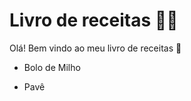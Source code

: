 # Livro de receitas :man_cook:



Olá! Bem vindo ao meu livro de receitas :wave:

- Bolo de Milho

- Pavê
